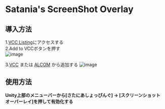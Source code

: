 # Satania's ScreenShot Overlay

## 導入方法
1.[VCC Listing](https://saturnianjp.github.io/Satania-s-ScreenShot-Overlay/)にアクセスする<br>
2.Add to VCCボタンを押す<br>
![image](https://github.com/user-attachments/assets/d28ef2c8-3428-4820-9c27-ce2e39932881)

3.[VCC](https://vcc.docs.vrchat.com/) または [ALCOM](https://booth.pm/ja/items/6448396) から追加する
![image](https://github.com/user-attachments/assets/1fac81f4-e95c-499b-a451-1501a060035f)

## 使用方法
**Unity上部のメニューバーから[さたにあしょっぴんぐ] -> [スクリーンショット オーバーレイ]を押して有効化する**


